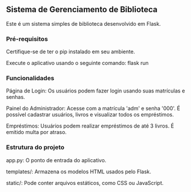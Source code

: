 ## Sistema de Gerenciamento de Biblioteca

Este é um sistema simples de biblioteca desenvolvido em Flask.

### Pré-requisitos

Certifique-se de ter o pip instalado em seu ambiente. 

Execute o aplicativo usando o seguinte comando: flask run

### Funcionalidades

Página de Login: Os usuários podem fazer login usando suas matrículas e senhas.

Painel do Administrador: Acesse com a matrícula 'adm' e senha '000'. É possível cadastrar usuários, livros e visualizar todos os empréstimos.

Empréstimos: Usuários podem realizar empréstimos de até 3 livros. É emitido multa por atraso.

### Estrutura do projeto

app.py: O ponto de entrada do aplicativo.

templates/: Armazena os modelos HTML usados pelo Flask.

static/: Pode conter arquivos estáticos, como CSS ou JavaScript.
